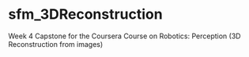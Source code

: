 # sfm_3DReconstruction
Week 4 Capstone for the Coursera Course on Robotics: Perception (3D Reconstruction from images)
